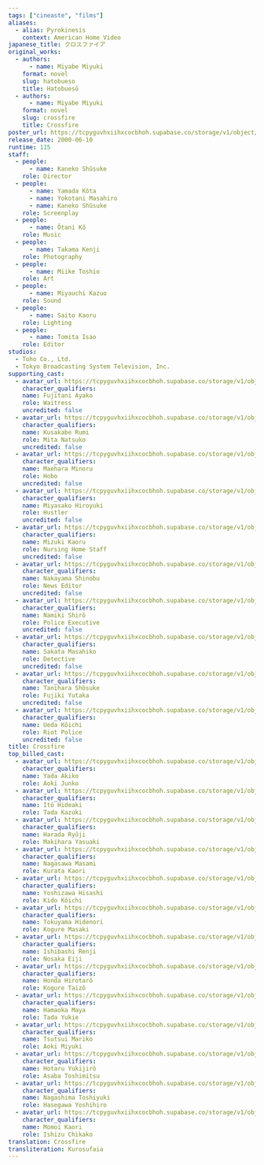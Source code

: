 ```yaml
---
tags: ["cineaste", "films"]
aliases:
  - alias: Pyrokinesis
    context: American Home Video
japanese_title: クロスファイア
original_works:
  - authors:
      - name: Miyabe Miyuki
    format: novel
    slug: hatobueso
    title: Hatobuesō
  - authors:
      - name: Miyabe Miyuki
    format: novel
    slug: crossfire
    title: Crossfire
poster_url: https://tcpyguvhxiihxcocbhoh.supabase.co/storage/v1/object/public/godzilla-cineaste-public/content/films/crossfire-2000/posters/crossfire-2000.jpg
release_date: 2000-06-10
runtime: 115
staff:
  - people:
      - name: Kaneko Shûsuke
    role: Director
  - people:
      - name: Yamada Kôta
      - name: Yokotani Masahiro
      - name: Kaneko Shûsuke
    role: Screenplay
  - people:
      - name: Ôtani Kô
    role: Music
  - people:
      - name: Takama Kenji
    role: Photography
  - people:
      - name: Miike Toshio
    role: Art
  - people:
      - name: Miyauchi Kazuo
    role: Sound
  - people:
      - name: Saito Kaoru
    role: Lighting
  - people:
      - name: Tomita Isao
    role: Editor
studios:
  - Toho Co., Ltd.
  - Tokyo Broadcasting System Television, Inc.
supporting_cast:
  - avatar_url: https://tcpyguvhxiihxcocbhoh.supabase.co/storage/v1/object/public/godzilla-cineaste-public/content/films/crossfire-2000/cast-avatars/ayako-fujitani-0.jpg
    character_qualifiers:
    name: Fujitani Ayako
    role: Waitress
    uncredited: false
  - avatar_url: https://tcpyguvhxiihxcocbhoh.supabase.co/storage/v1/object/public/godzilla-cineaste-public/content/films/crossfire-2000/cast-avatars/rumi-kusakabe-0.jpg
    character_qualifiers:
    name: Kusakabe Rumi
    role: Mita Natsuko
    uncredited: false
  - avatar_url: https://tcpyguvhxiihxcocbhoh.supabase.co/storage/v1/object/public/godzilla-cineaste-public/content/films/crossfire-2000/cast-avatars/minoru-maebara-0.jpg
    character_qualifiers:
    name: Maehara Minoru
    role: Hobo
    uncredited: false
  - avatar_url: https://tcpyguvhxiihxcocbhoh.supabase.co/storage/v1/object/public/godzilla-cineaste-public/content/films/crossfire-2000/cast-avatars/hiroyuki-miyasako-0.jpg
    character_qualifiers:
    name: Miyasako Hiroyuki
    role: Hustler
    uncredited: false
  - avatar_url: https://tcpyguvhxiihxcocbhoh.supabase.co/storage/v1/object/public/godzilla-cineaste-public/content/films/crossfire-2000/cast-avatars/kaoru-mizuki-0.jpg
    character_qualifiers:
    name: Mizuki Kaoru
    role: Nursing Home Staff
    uncredited: false
  - avatar_url: https://tcpyguvhxiihxcocbhoh.supabase.co/storage/v1/object/public/godzilla-cineaste-public/content/films/crossfire-2000/cast-avatars/shinobu-nakayama-0.jpg
    character_qualifiers:
    name: Nakayama Shinobu
    role: News Editor
    uncredited: false
  - avatar_url: https://tcpyguvhxiihxcocbhoh.supabase.co/storage/v1/object/public/godzilla-cineaste-public/content/films/crossfire-2000/cast-avatars/shiro-namiki-0.jpg
    character_qualifiers:
    name: Namiki Shirô
    role: Police Executive
    uncredited: false
  - avatar_url: https://tcpyguvhxiihxcocbhoh.supabase.co/storage/v1/object/public/godzilla-cineaste-public/content/films/crossfire-2000/cast-avatars/masahiko-sakata-0.jpg
    character_qualifiers:
    name: Sakata Masahiko
    role: Detective
    uncredited: false
  - avatar_url: https://tcpyguvhxiihxcocbhoh.supabase.co/storage/v1/object/public/godzilla-cineaste-public/content/films/crossfire-2000/cast-avatars/shosuke-tanihara-0.jpg
    character_qualifiers:
    name: Tanihara Shôsuke
    role: Fujiki Yutaka
    uncredited: false
  - avatar_url: https://tcpyguvhxiihxcocbhoh.supabase.co/storage/v1/object/public/godzilla-cineaste-public/content/films/crossfire-2000/cast-avatars/koichi-ueda-0.jpg
    character_qualifiers:
    name: Ueda Kôichi
    role: Riot Police
    uncredited: false
title: Crossfire
top_billed_cast:
  - avatar_url: https://tcpyguvhxiihxcocbhoh.supabase.co/storage/v1/object/public/godzilla-cineaste-public/content/films/crossfire-2000/cast-avatars/akiko-yada-0.jpg
    character_qualifiers:
    name: Yada Akiko
    role: Aoki Junko
  - avatar_url: https://tcpyguvhxiihxcocbhoh.supabase.co/storage/v1/object/public/godzilla-cineaste-public/content/films/crossfire-2000/cast-avatars/hideaki-ito-0.jpg
    character_qualifiers:
    name: Itô Hideaki
    role: Tada Kazuki
  - avatar_url: https://tcpyguvhxiihxcocbhoh.supabase.co/storage/v1/object/public/godzilla-cineaste-public/content/films/crossfire-2000/cast-avatars/ryuji-harada-0.jpg
    character_qualifiers:
    name: Harada Ryûji
    role: Makihara Yasuaki
  - avatar_url: https://tcpyguvhxiihxcocbhoh.supabase.co/storage/v1/object/public/godzilla-cineaste-public/content/films/crossfire-2000/cast-avatars/masami-nagasawa-0.jpg
    character_qualifiers:
    name: Nagasawa Masami
    role: Kurata Kaori
  - avatar_url: https://tcpyguvhxiihxcocbhoh.supabase.co/storage/v1/object/public/godzilla-cineaste-public/content/films/crossfire-2000/cast-avatars/hisashi-yoshizawa-0.jpg
    character_qualifiers:
    name: Yoshizawa Hisashi
    role: Kido Kôichi
  - avatar_url: https://tcpyguvhxiihxcocbhoh.supabase.co/storage/v1/object/public/godzilla-cineaste-public/content/films/crossfire-2000/cast-avatars/hidenori-tokuyama-0.jpg
    character_qualifiers:
    name: Tokuyama Hidenori
    role: Kogure Masaki
  - avatar_url: https://tcpyguvhxiihxcocbhoh.supabase.co/storage/v1/object/public/godzilla-cineaste-public/content/films/crossfire-2000/cast-avatars/renji-ishibashi-0.jpg
    character_qualifiers:
    name: Ishibashi Renji
    role: Nosaka Eiji
  - avatar_url: https://tcpyguvhxiihxcocbhoh.supabase.co/storage/v1/object/public/godzilla-cineaste-public/content/films/crossfire-2000/cast-avatars/hirotaro-honda-0.jpg
    character_qualifiers:
    name: Honda Hirotarô
    role: Kogure Taizô
  - avatar_url: https://tcpyguvhxiihxcocbhoh.supabase.co/storage/v1/object/public/godzilla-cineaste-public/content/films/crossfire-2000/cast-avatars/maya-hamaoka-0.jpg
    character_qualifiers:
    name: Hamaoka Maya
    role: Tada Yukie
  - avatar_url: https://tcpyguvhxiihxcocbhoh.supabase.co/storage/v1/object/public/godzilla-cineaste-public/content/films/crossfire-2000/cast-avatars/mariko-tsutsui-0.jpg
    character_qualifiers:
    name: Tsutsui Mariko
    role: Aoki Miyuki
  - avatar_url: https://tcpyguvhxiihxcocbhoh.supabase.co/storage/v1/object/public/godzilla-cineaste-public/content/films/crossfire-2000/cast-avatars/yukijiro-hotaru-0.jpg
    character_qualifiers:
    name: Hotaru Yukijirô
    role: Asaba Toshimitsu
  - avatar_url: https://tcpyguvhxiihxcocbhoh.supabase.co/storage/v1/object/public/godzilla-cineaste-public/content/films/crossfire-2000/cast-avatars/toshiyuki-nagashima-0.jpg
    character_qualifiers:
    name: Nagashima Toshiyuki
    role: Hasegawa Yoshihiro
  - avatar_url: https://tcpyguvhxiihxcocbhoh.supabase.co/storage/v1/object/public/godzilla-cineaste-public/content/films/crossfire-2000/cast-avatars/kaori-momoi-0.jpg
    character_qualifiers:
    name: Momoi Kaori
    role: Ishizu Chikako
translation: Crossfire
transliteration: Kurosufaia
---
```

